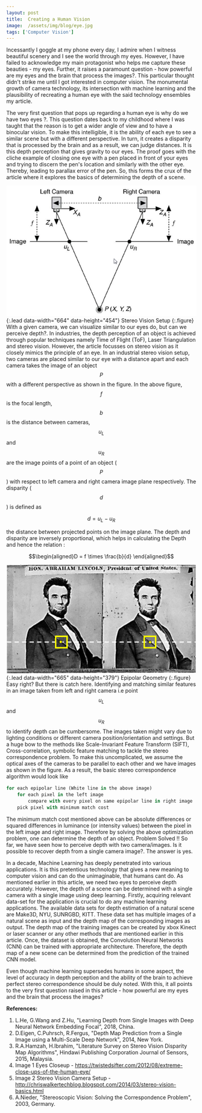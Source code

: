 ```yaml
---
layout: post
title:  Creating a Human Vision
image:  /assets/img/blog/eye.jpg
tags: ['Computer Vision']
---
```

Incessantly I goggle at my phone every day, I admire when I witness beautiful scenery and I see the world through my eyes. However, I have failed to acknowledge my main protagonist who helps me capture these beauties - my eyes. Further, it raises a paramount question - how powerful are my eyes and the brain that process the images?. This particular thought didn't strike me until I got interested in computer vision. The monumental growth of camera technology, its intersection with machine learning and the plausibility of recreating a human eye with the said technology ensembles my article.

The very first question that pops up regarding a human eye is why do we have two eyes ?. This question dates back to my childhood where I was taught that the reason is to get a wider angle of view and to have a binocular vision. To make this intelligible, it is the ability of each eye to see a similar scene but with a different perspective. In turn, it creates a disparity that is processed by the brain and as a result, we can judge distances. It is this depth perception that gives gravity to our eyes. The proof goes with the cliche example of closing one eye with a pen placed in front of your eyes and trying to discern the pen's location and similarly with the other eye. Thereby, leading to parallax error of the pen. So, this forms the crux of the article where it explores the basics of determining the depth of a scene.

![two camera1](/assets/img/blog/st1.png){:.lead data-width="664" data-height="454"}
Stereo Vision Setup
{:.figure}
With a given camera, we can visualize similar to our eyes do, but can we perceive depth?. In industries, the depth perception of an object is achieved through popular techniques namely Time of Flight (ToF), Laser Triangulation and stereo vision. However, the article focusses on stereo vision as it closely mimics the principle of an eye. In an industrial stereo vision setup, two cameras are placed similar to our eye with a distance apart and each camera takes the image of an object $$P$$ with a different perspective as shown in the figure. In the above figure, $$f$$ is the focal length, $$b$$ is the distance between cameras, $$u_L$$ and $$u_R$$ are the image points of a point of an object ($$P$$) with respect to left camera and right camera image plane respectively. The disparity ($$d$$) is defined as 

$$d = u_L - u_R $$

the distance between projected points on the image plane. The depth and disparity are inversely proportional, which helps in calculating the Depth and hence the relation : 

$$\begin{aligned}D = f \times \frac{b}{d} \end{aligned}$$

![two camera](/assets/img/blog/st2.png){:.lead data-width="665" data-height="379"}
Epipolar Geometry
{:.figure}
Easy right? But there is catch here. Identifying and matching similar features in an image taken from left and right camera i.e point $$u_L$$ and $$u_R$$ to identify depth can be cumbersome. The images taken might vary due to lighting conditions or different camera position/orientation and settings. But a huge bow to the methods like Scale-Invariant Feature Transform (SIFT), Cross-correlation, symbolic feature matching to tackle the stereo correspondence problem. To make this uncomplicated, we assume the optical axes of the cameras to be parallel to each other and we have images as shown in the figure. As a result, the basic stereo correspondence algorithm would look like

~~~py
for each epipolar line (White line in the above image)
    for each pixel in the left image 
        compare with every pixel on same epipolar line in right image
	pick pixel with minimum match cost
~~~

The minimum match cost mentioned above can be absolute differences or squared differences in luminance (or intensity values) between the pixel in the left image and right image. Therefore by solving the above optimization problem, one can determine the depth of an object. Problem Solved !! So far, we have seen how to perceive depth with two camera/images. Is it possible to recover depth from a single camera image?. The answer is yes.

In a decade, Machine Learning has deeply penetrated into various applications. It is this pretentious technology that gives a new meaning to computer vision and can do the unimaginable, that humans cant do. As mentioned earlier in this article, we need two eyes to perceive depth accurately. However, the depth of a scene can be determined with a single camera with a single image using deep learning. Firstly, acquiring relevant data-set for the application is crucial to do any machine learning applications. The available data sets for depth estimation of a natural scene are Make3D, NYU, SUNRGBD, KITT. These data set has multiple images of a natural scene as input and the depth map of the corresponding images as output. The depth map of the training images can be created by xbox Kinect or laser scanner or any other methods that are mentioned earlier in this article. Once, the dataset is obtained, the Convolution Neural Networks (CNN) can be trained with appropriate architecture. Therefore, the depth map of a new scene can be determined from the prediction of the trained CNN model.

Even though machine learning supersedes humans in some aspect, the level of accuracy in depth perception and the ability of the brain to achieve perfect stereo correspondence should be duly noted. With this, it all points to the very first question raised in this article - how powerful are my eyes and the brain that process the images?

**References:**

1. L.He, G.Wang and Z.Hu, "Learning Depth from Single Images with Deep Neural Network Embedding Focal", 2018, China.
2. D.Eigen, C.Puhrsch, R.Fergus, "Depth Map Prediction from a Single Image using a Multi-Scale Deep Network", 2014, New York.
3. R.A.Hamzah, H.Ibrahim, "Literature Survey on Stereo Vision Disparity Map Algorithms", Hindawi Publishing Corporation Journal of Sensors, 2015, Malaysia.
4. Image 1 Eyes Closeup - https://twistedsifter.com/2012/08/extreme-close-ups-of-the-human-eye/
5. Image 2 Stereo Vision Camera Setup - http://chriswalkertechblog.blogspot.com/2014/03/stereo-vision-basics.html
6. A.Nieder, "Stereoscopic Vision: Solving the Correspondence Problem", 2003, Germany.